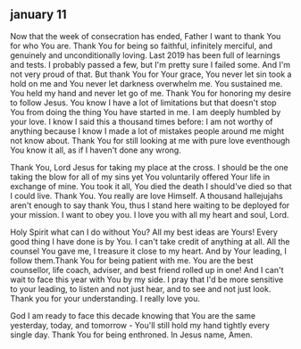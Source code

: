 ## january 11

Now that the week of consecration has ended, Father I want to thank You for who You are. Thank You for being so faithful, infinitely merciful, and genuinely and unconditionally loving. Last 2019 has been full of learnings and tests. I probably passed a few, but I'm pretty sure I failed some. And I'm not very proud of that. But thank You for Your grace, You never let sin took a hold on me and You never let darkness overwhelm me. You sustained me. You held my hand and never let go of me. Thank You for honoring my desire to follow Jesus. You know I have a lot of limitations but that doesn't stop You from doing the thing You have started in me. I am deeply humbled by your love. I know I said this a thousand times before: I am not worthy of anything because I know I made a lot of mistakes people around me might not know about. Thank You for still looking at me with pure love eventhough You know it all, as if I haven't done any wrong.

Thank You, Lord Jesus for taking my place at the cross. I should be the one taking the blow for all of my sins yet You voluntarily offered Your life in exchange of mine. You took it all, You died the death I should've died so that I could live. Thank You. You really are love Himself. A thousand hallejujahs aren't enough to say thank You, thus I stand here waiting to be deployed for your mission. I want to obey you. I love you with all my heart and soul, Lord.

Holy Spirit what can I do without You? All my best ideas are Yours! Every good thing I have done is by You. I can't take credit of anything at all. All the counsel You gave me, I treasure it close to my heart. And by Your leading, I follow them.Thank You for being patient with me. You are the best counsellor, life coach, adviser, and best friend rolled up in one! And I can't wait to face this year with You by my side. I pray that I'd be more sensitive to your leading, to listen and not just hear, and to see and not just look. Thank you for your understanding. I really love you.

God I am ready to face this decade knowing that You are the same yesterday, today, and tomorrow - You'll still hold my hand tightly every single day. Thank You for being enthroned. In Jesus name, Amen.
